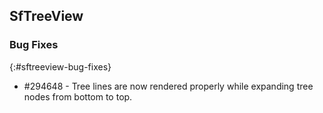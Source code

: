 ## SfTreeView

### Bug Fixes
{:#sftreeview-bug-fixes}

* \#294648 - Tree lines are now rendered properly while expanding tree nodes from bottom to top.